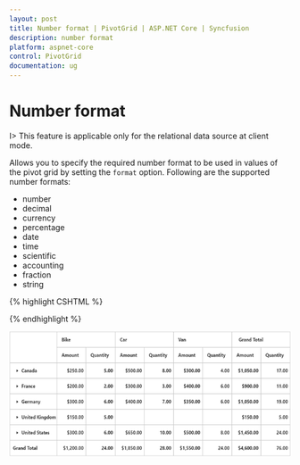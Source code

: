 ```yaml
---
layout: post
title: Number format | PivotGrid | ASP.NET Core | Syncfusion
description: number format
platform: aspnet-core
control: PivotGrid
documentation: ug
---
```


# Number format

I> This feature is applicable only for the relational data source at client mode.

Allows you to specify the required number format to be used in values of the pivot grid by setting the `format` option. Following are the supported number formats:

* number
* decimal
* currency
* percentage
* date
* time
* scientific
* accounting
* fraction
* string

{% highlight CSHTML %}

<ej-pivot-grid id="PivotGrid1" load="onload">
    <e-data-source>
        <e-pivot-rows>
            <e-row-field field-name="State" field-caption="State"></e-row-field>
            <e-row-field field-name="Country" field-caption="Country"></e-row-field>
        </e-pivot-rows>
        <e-pivot-columns>
            <e-column-field field-name="Product" field-caption="Product"></e-column-field>
        </e-pivot-columns>
        <e-pivot-values>
            <e-value-field field-name="Amount" field-caption="Amount" format="currency"></e-value-field>
            <e-value-field field-name="Quantity" field-caption="Quantity" format="decimal"></e-value-field>
        </e-pivot-values>
    </e-data-source>
</ej-pivot-grid>

 {% endhighlight %}

![Number formatting in ASP NET Core pivot grid relational client mode](Number-Format_images/Numberformat.png)


